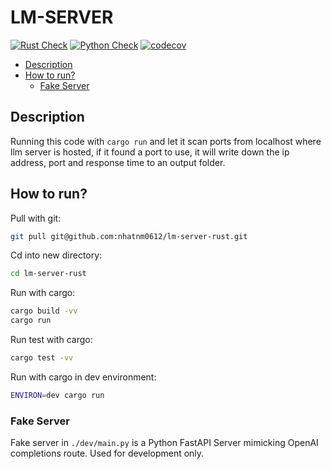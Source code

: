 # LM-SERVER


[![Rust Check](https://github.com/nhatnm0612/lm-server-rust/actions/workflows/rust.yml/badge.svg?branch=main)](https://github.com/nhatnm0612/lm-server-rust/actions/workflows/rust.yml?query=branch%3Amain)
[![Python Check](https://github.com/nhatnm0612/lm-server-rust/actions/workflows/python-app.yml/badge.svg?branch=main)](https://github.com/nhatnm0612/lm-server-rust/actions/workflows/python-app.yml?query=branch%3Amain)
[![codecov](https://codecov.io/gh/nhatnm0612/lm-server-rust/graph/badge.svg?token=5ARNRQFB42)](https://codecov.io/gh/nhatnm0612/lm-server-rust)

- [Description](#description)
- [How to run?](#how-to-run)
    - [Fake Server](#fake-server)


## Description
Running this code with `cargo run` and let it scan ports from localhost where llm server is hosted, if it found a port to use, it will write down the ip address, port and response time to an output folder.

## How to run?
Pull with git:
```bash
git pull git@github.com:nhatnm0612/lm-server-rust.git
```

Cd into new directory:
```bash
cd lm-server-rust
```

Run with cargo:
```bash
cargo build -vv
cargo run
```

Run test with cargo:
```bash
cargo test -vv
```

Run with cargo in dev environment:
```bash
ENVIRON=dev cargo run
```

### Fake Server
Fake server in `./dev/main.py` is a Python FastAPI Server mimicking OpenAI completions route. Used for development only.
